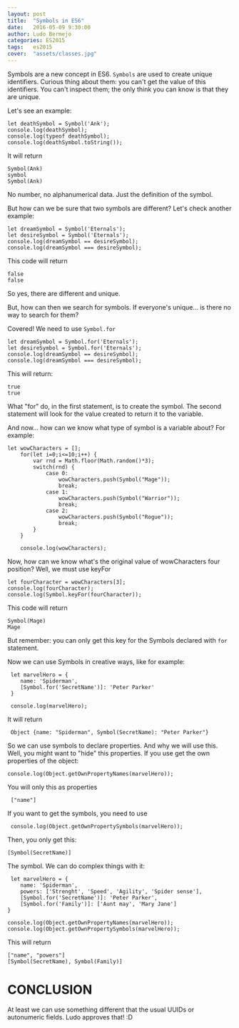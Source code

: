 ```yaml
---
layout: post
title:  "Symbols in ES6"
date:   2016-05-09 9:30:00
author: Ludo Bermejo
categories: ES2015 
tags:	es2015
cover:  "assets/classes.jpg"
---
```


Symbols are a new concept in ES6. `Symbols` are used to create unique identifiers. Curious thing about them: you can't get the value of this identifiers. You can't inspect them; the only think you can know is that they are unique.
 
Let's see an example:
 
    let deathSymbol = Symbol('Ank');
    console.log(deathSymbol);
    console.log(typeof deathSymbol);
    console.log(deathSymbol.toString());
    
It will return
    
    Symbol(Ank)
    symbol
    Symbol(Ank)
    
No number, no alphanumerical data. Just the definition of the symbol. 

But how can we be sure that two symbols are different? Let's check another example:

    let dreamSymbol = Symbol('Eternals');
    let desireSymbol = Symbol('Eternals');
    console.log(dreamSymbol == desireSymbol);
    console.log(dreamSymbol === desireSymbol);
    
This code will return
    
    false
    false
    
So yes, there are different and unique.
    
But, how can then we search for symbols. If everyone's unique... is there no way to search for them?
    
Covered! We need to use `Symbol.for`

    let dreamSymbol = Symbol.for('Eternals');
    let desireSymbol = Symbol.for('Eternals');
    console.log(dreamSymbol == desireSymbol);
    console.log(dreamSymbol === desireSymbol);
    
This will return:
    
    true
    true
    
What "for" do, in the first statement, is to create the symbol. The second statement will look for the value created to return it to the variable.
    
And now... how can we know what type of symbol is a variable about? For example:
    
    let wowCharacters = [];
        for(let i=0;i<=10;i++) {
            var rnd = Math.floor(Math.random()*3);
            switch(rnd) {
                case 0:
                    wowCharacters.push(Symbol("Mage"));
                    break;
                case 1:
                    wowCharacters.push(Symbol("Warrior"));
                    break;
                case 2:
                    wowCharacters.push(Symbol("Rogue"));
                    break;
            }
        }
    
        console.log(wowCharacters);

Now, how can we know what's the original value of wowCharacters four position? Well, we must use keyFor
        
    let fourCharacter = wowCharacters[3];
    console.log(fourCharacter);
    console.log(Symbol.keyFor(fourCharacter));

This code will return
 
    Symbol(Mage)
    Mage
    
But remember: you can only get this key for the Symbols declared with `for` statement.
    
Now we can use Symbols in creative ways, like for example:
     
     let marvelHero = {
        name: 'Spiderman',
        [Symbol.for('SecretName')]: 'Peter Parker'
     }
     
     console.log(marvelHero);
     
It will return 
     
     Object {name: "Spiderman", Symbol(SecretName): "Peter Parker"}
     
So we can use symbols to declare properties. And why we will use this. Well, you might want to "hide" this properties. If you use get the own properties of the object:

    console.log(Object.getOwnPropertyNames(marvelHero));
     
You will only this as properties
     
     ["name"]
     
If you want to get the symbols, you need to use

     console.log(Object.getOwnPropertySymbols(marvelHero));

Then, you only get this:

    [Symbol(SecretName)]
    
The symbol. We can do complex things with it:
    
     let marvelHero = {
        name: 'Spiderman',
        powers: ['Strenght', 'Speed', 'Agility', 'Spider sense'],
        [Symbol.for('SecretName')]: 'Peter Parker',
        [Symbol.for('Family')]: ['Aunt may', 'Mary Jane']
    }
    
    console.log(Object.getOwnPropertyNames(marvelHero));
    console.log(Object.getOwnPropertySymbols(marvelHero));
    
This will return
    
    ["name", "powers"]
    [Symbol(SecretName), Symbol(Family)]

# CONCLUSION

At least we can use something different that the usual UUIDs or autonumeric fields. Ludo approves that! :D
